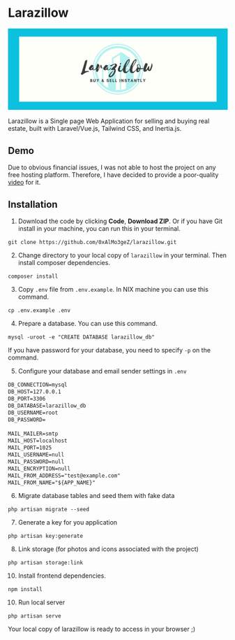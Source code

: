 # Larazillow

![](./larazillow.png)

Larazillow is a Single page Web Application for selling and buying real estate, built with Laravel/Vue.js, Tailwind CSS, and Inertia.js.

## Demo

Due to obvious financial issues, I was not able to host the project on any free hosting platform. Therefore, I have decided to provide a poor-quality [video](https://drive.google.com/file/d/15oe8j-NZ3A4gXTgtSUrqFF37Foh0wp4L/view?usp=sharing) for it.

## Installation

1. Download the code by clicking **Code**, **Download ZIP**. Or if you have Git install in your machine, you can run this in your terminal.

```
git clone https://github.com/0xAlMo3geZ/larazillow.git
```

2. Change directory to your local copy of `larazillow` in your terminal. Then install composer dependencies.

```
composer install
```

3. Copy `.env` file from `.env.example`. In NIX machine you can use this command.

```
cp .env.example .env
```

4. Prepare a database. You can use this command.

```
mysql -uroot -e "CREATE DATABASE larazillow_db"
```

If you have password for your database, you need to specify `-p` on the command.

5. Configure your database and email sender settings in `.env`

```
DB_CONNECTION=mysql
DB_HOST=127.0.0.1
DB_PORT=3306
DB_DATABASE=larazillow_db
DB_USERNAME=root
DB_PASSWORD=

MAIL_MAILER=smtp
MAIL_HOST=localhost
MAIL_PORT=1025
MAIL_USERNAME=null
MAIL_PASSWORD=null
MAIL_ENCRYPTION=null
MAIL_FROM_ADDRESS="test@example.com"
MAIL_FROM_NAME="${APP_NAME}"
```

6. Migrate database tables and seed them with fake data

```
php artisan migrate --seed
```

7. Generate a key for you application

```
php artisan key:generate
```
8. Link storage (for photos and icons associated with the project)

```
php artisan storage:link
```

10. Install frontend dependencies.

```
npm install
```

10. Run local server

```
php artisan serve
```

Your local copy of larazillow is ready to access in your browser ;)
